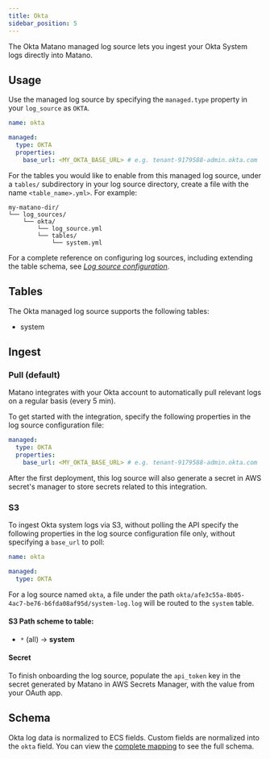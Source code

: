 ```yaml
---
title: Okta
sidebar_position: 5
---
```


The Okta Matano managed log source lets you ingest your Okta System logs directly into Matano.

## Usage

Use the managed log source by specifying the `managed.type` property in your `log_source` as `OKTA`.

```yml
name: okta

managed:
  type: OKTA
  properties:
    base_url: <MY_OKTA_BASE_URL> # e.g. tenant-9179588-admin.okta.com
```

For the tables you would like to enable from this managed log source, under a `tables/` subdirectory in your log source directory, create a file with the name `<table_name>.yml>`. For example:

```
my-matano-dir/
└── log_sources/
    └── okta/
        └── log_source.yml
        └── tables/
            └── system.yml
```

For a complete reference on configuring log sources, including extending the table schema, see [_Log source configuration_](../configuration.md).

## Tables

The Okta managed log source supports the following tables:

- system

## Ingest

### Pull (default)

Matano integrates with your Okta account to automatically pull relevant logs on a regular basis (every 5 min).

To get started with the integration, specify the following properties in the log source configuration file:

```yml
managed:
  type: OKTA
  properties:
    base_url: <MY_OKTA_BASE_URL> # e.g. tenant-9179588-admin.okta.com
```

After the first deployment, this log source will also generate a secret in AWS secret's manager to store secrets related to this integration.

### S3

To ingest Okta system logs via S3, without polling the API specify the following properties in the log source configuration file only, without specifying a `base_url` to poll:

```yml
name: okta

managed:
  type: OKTA
```

For a log source named `okta`, a file under the path `okta/afe3c55a-8b05-4ac7-be76-b6fda08af95d/system-log.log` will be routed to the `system` table.

#### S3 Path scheme to table:

- `*` (all) -> **system**

#### Secret

To finish onboarding the log source, populate the `api_token` key in the secret generated by Matano in AWS Secrets Manager, with the value from your OAuth app.

## Schema

Okta log data is normalized to ECS fields. Custom fields are normalized into the `okta` field. You can view the [complete mapping][1] to see the full schema.

[1]: https://github.com/matanolabs/matano/blob/main/data/managed/log_sources/okta/tables/system.yml